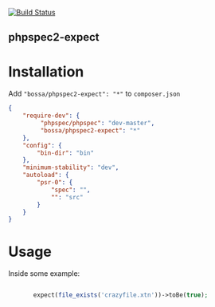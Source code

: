 [![Build Status](https://travis-ci.org/BossaConsulting/phpspec2-expect.svg?branch=master)](https://travis-ci.org/BossaConsulting/phpspec2-expect)

phpspec2-expect
---------------

Installation
============

Add `"bossa/phpspec2-expect": "*"` to `composer.json`

```json
{
    "require-dev": {
         "phpspec/phpspec": "dev-master",
         "bossa/phpspec2-expect": "*"
    },
    "config": {
        "bin-dir": "bin"
    },
    "minimum-stability": "dev",
    "autoload": {
        "psr-0": {
            "spec": "",
            "": "src"
        }
    }
}
```

Usage
=====

Inside some example:

```php

       expect(file_exists('crazyfile.xtn'))->toBe(true);

```
